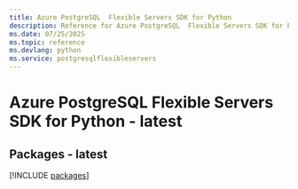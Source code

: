 ```yaml
---
title: Azure PostgreSQL  Flexible Servers SDK for Python
description: Reference for Azure PostgreSQL  Flexible Servers SDK for Python
ms.date: 07/25/2025
ms.topic: reference
ms.devlang: python
ms.service: postgresqlflexibleservers
---
```

# Azure PostgreSQL  Flexible Servers SDK for Python - latest
## Packages - latest
[!INCLUDE [packages](postgresql--flexible-servers-index.md)]